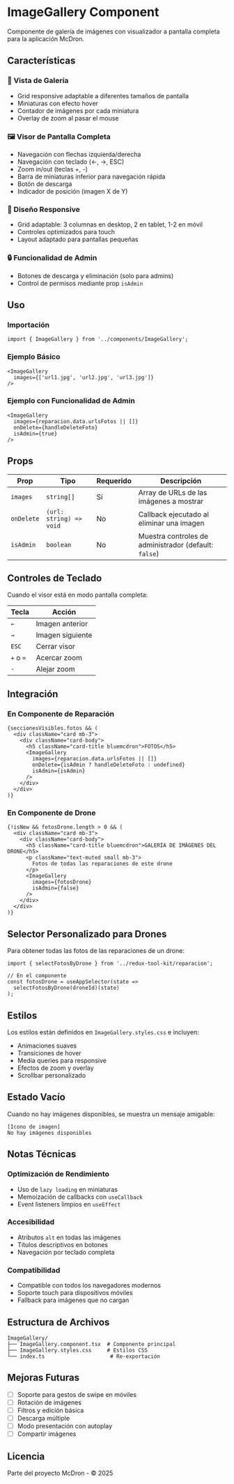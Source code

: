 # ImageGallery Component

Componente de galería de imágenes con visualizador a pantalla completa para la aplicación McDron.

## Características

### 📸 Vista de Galería
- Grid responsive adaptable a diferentes tamaños de pantalla
- Miniaturas con efecto hover
- Contador de imágenes por cada miniatura
- Overlay de zoom al pasar el mouse

### 🖼️ Visor de Pantalla Completa
- Navegación con flechas izquierda/derecha
- Navegación con teclado (←, →, ESC)
- Zoom in/out (teclas +, -)
- Barra de miniaturas inferior para navegación rápida
- Botón de descarga
- Indicador de posición (imagen X de Y)

### 🎨 Diseño Responsive
- Grid adaptable: 3 columnas en desktop, 2 en tablet, 1-2 en móvil
- Controles optimizados para touch
- Layout adaptado para pantallas pequeñas

### 🔒 Funcionalidad de Admin
- Botones de descarga y eliminación (solo para admins)
- Control de permisos mediante prop `isAdmin`

## Uso

### Importación

```tsx
import { ImageGallery } from '../components/ImageGallery';
```

### Ejemplo Básico

```tsx
<ImageGallery
  images={['url1.jpg', 'url2.jpg', 'url3.jpg']}
/>
```

### Ejemplo con Funcionalidad de Admin

```tsx
<ImageGallery
  images={reparacion.data.urlsFotos || []}
  onDelete={handleDeleteFoto}
  isAdmin={true}
/>
```

## Props

| Prop | Tipo | Requerido | Descripción |
|------|------|-----------|-------------|
| `images` | `string[]` | Sí | Array de URLs de las imágenes a mostrar |
| `onDelete` | `(url: string) => void` | No | Callback ejecutado al eliminar una imagen |
| `isAdmin` | `boolean` | No | Muestra controles de administrador (default: `false`) |

## Controles de Teclado

Cuando el visor está en modo pantalla completa:

| Tecla | Acción |
|-------|--------|
| `←` | Imagen anterior |
| `→` | Imagen siguiente |
| `ESC` | Cerrar visor |
| `+` o `=` | Acercar zoom |
| `-` | Alejar zoom |

## Integración

### En Componente de Reparación

```tsx
{seccionesVisibles.fotos && (
  <div className="card mb-3">
    <div className="card-body">
      <h5 className="card-title bluemcdron">FOTOS</h5>
      <ImageGallery
        images={reparacion.data.urlsFotos || []}
        onDelete={isAdmin ? handleDeleteFoto : undefined}
        isAdmin={isAdmin}
      />
    </div>
  </div>
)}
```

### En Componente de Drone

```tsx
{!isNew && fotosDrone.length > 0 && (
  <div className="card mb-3">
    <div className="card-body">
      <h5 className="card-title bluemcdron">GALERÍA DE IMÁGENES DEL DRONE</h5>
      <p className="text-muted small mb-3">
        Fotos de todas las reparaciones de este drone
      </p>
      <ImageGallery
        images={fotosDrone}
        isAdmin={false}
      />
    </div>
  </div>
)}
```

## Selector Personalizado para Drones

Para obtener todas las fotos de las reparaciones de un drone:

```tsx
import { selectFotosByDrone } from '../redux-tool-kit/reparacion';

// En el componente
const fotosDrone = useAppSelector(state =>
  selectFotosByDrone(droneId)(state)
);
```

## Estilos

Los estilos están definidos en `ImageGallery.styles.css` e incluyen:

- Animaciones suaves
- Transiciones de hover
- Media queries para responsive
- Efectos de zoom y overlay
- Scrollbar personalizado

## Estado Vacío

Cuando no hay imágenes disponibles, se muestra un mensaje amigable:

```
[Icono de imagen]
No hay imágenes disponibles
```

## Notas Técnicas

### Optimización de Rendimiento
- Uso de `lazy loading` en miniaturas
- Memoización de callbacks con `useCallback`
- Event listeners limpios en `useEffect`

### Accesibilidad
- Atributos `alt` en todas las imágenes
- Títulos descriptivos en botones
- Navegación por teclado completa

### Compatibilidad
- Compatible con todos los navegadores modernos
- Soporte touch para dispositivos móviles
- Fallback para imágenes que no cargan

## Estructura de Archivos

```
ImageGallery/
├── ImageGallery.component.tsx  # Componente principal
├── ImageGallery.styles.css     # Estilos CSS
└── index.ts                     # Re-exportación
```

## Mejoras Futuras

- [ ] Soporte para gestos de swipe en móviles
- [ ] Rotación de imágenes
- [ ] Filtros y edición básica
- [ ] Descarga múltiple
- [ ] Modo presentación con autoplay
- [ ] Compartir imágenes

## Licencia

Parte del proyecto McDron - © 2025
